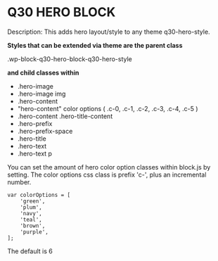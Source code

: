 # Q30 HERO BLOCK

Description: This adds hero layout/style to any theme q30-hero-style.

**Styles that can be extended via theme are the parent class**

.wp-block-q30-hero-block-q30-hero-style

**and child classes within**

- .hero-image
- .hero-image img
- .hero-content
- "hero-content" color options ( .c-0, .c-1, .c-2, .c-3, .c-4, .c-5 )
- .hero-content .hero-title-content
- .hero-prefix
- .hero-prefix-space
- .hero-title
- .hero-text
- .hero-text p

You can set the amount of hero color option classes within block.js by setting. The color options css class is prefix 'c-', plus an incremental number.

```
var colorOptions = [  
    'green',
    'plum',
    'navy',
    'teal',
    'brown',
    'purple',
];
```

The default is 6

